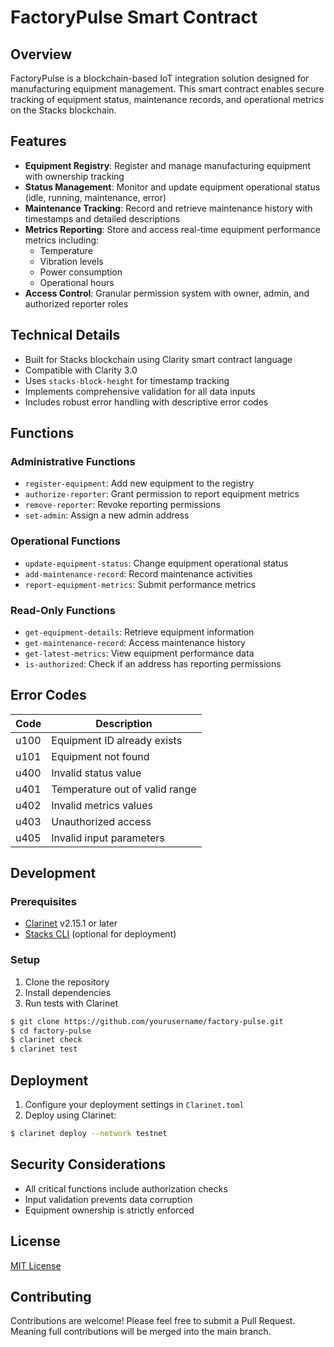 # FactoryPulse Smart Contract

## Overview

FactoryPulse is a blockchain-based IoT integration solution designed for manufacturing equipment management. This smart contract enables secure tracking of equipment status, maintenance records, and operational metrics on the Stacks blockchain.

## Features

- **Equipment Registry**: Register and manage manufacturing equipment with ownership tracking
- **Status Management**: Monitor and update equipment operational status (idle, running, maintenance, error)
- **Maintenance Tracking**: Record and retrieve maintenance history with timestamps and detailed descriptions
- **Metrics Reporting**: Store and access real-time equipment performance metrics including:
  - Temperature
  - Vibration levels
  - Power consumption
  - Operational hours
- **Access Control**: Granular permission system with owner, admin, and authorized reporter roles

## Technical Details

- Built for Stacks blockchain using Clarity smart contract language
- Compatible with Clarity 3.0
- Uses `stacks-block-height` for timestamp tracking
- Implements comprehensive validation for all data inputs
- Includes robust error handling with descriptive error codes

## Functions

### Administrative Functions

- `register-equipment`: Add new equipment to the registry
- `authorize-reporter`: Grant permission to report equipment metrics
- `remove-reporter`: Revoke reporting permissions
- `set-admin`: Assign a new admin address

### Operational Functions

- `update-equipment-status`: Change equipment operational status
- `add-maintenance-record`: Record maintenance activities
- `report-equipment-metrics`: Submit performance metrics

### Read-Only Functions

- `get-equipment-details`: Retrieve equipment information
- `get-maintenance-record`: Access maintenance history
- `get-latest-metrics`: View equipment performance data
- `is-authorized`: Check if an address has reporting permissions

## Error Codes

| Code | Description |
|------|-------------|
| u100 | Equipment ID already exists |
| u101 | Equipment not found |
| u400 | Invalid status value |
| u401 | Temperature out of valid range |
| u402 | Invalid metrics values |
| u403 | Unauthorized access |
| u405 | Invalid input parameters |

## Development

### Prerequisites

- [Clarinet](https://github.com/hirosystems/clarinet) v2.15.1 or later
- [Stacks CLI](https://github.com/blockstack/stacks.js) (optional for deployment)

### Setup

1. Clone the repository
2. Install dependencies
3. Run tests with Clarinet

```bash
$ git clone https://github.com/yourusername/factory-pulse.git
$ cd factory-pulse
$ clarinet check
$ clarinet test
```

## Deployment

1. Configure your deployment settings in `Clarinet.toml`
2. Deploy using Clarinet:

```bash
$ clarinet deploy --network testnet
```

## Security Considerations

- All critical functions include authorization checks
- Input validation prevents data corruption
- Equipment ownership is strictly enforced

## License

[MIT License](LICENSE)

## Contributing

Contributions are welcome! Please feel free to submit a Pull Request. Meaning full contributions will be merged into the main branch.
